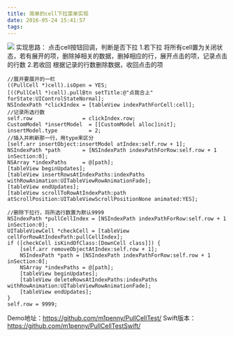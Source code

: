 ```yaml
---
title: 简单的cell下拉菜单实现
date: 2016-05-24 15:41:57
tags:
---
```

![](http://o7awmhryr.bkt.clouddn.com/2016-05-24%2016_00_38.gif)
实现思路：
点击cell按钮回调，判断是否下拉
1.若下拉
将所有cell置为关闭状态，若有展开的项，删除掉相关的数据，删掉相应的行，展开点击的项，记录点击的行数
2.若收回
根据记录的行数删除数据，收回点击的项
<!-- more -->
```ios
//展开要展开的一栏
((PullCell *)cell).isOpen = YES;
[((PullCell *)cell).pullBtn setTitle:@"点我合上" forState:UIControlStateNormal];
NSIndexPath *clickIndex = [tableView indexPathForCell:cell];
//记录所选行数
self.row                = clickIndex.row;
CustomModel *insertModel  = [[CustomModel alloc]init];
insertModel.type          = 2;
//插入并刷新那一行，用type来区分
[self.arr insertObject:insertModel atIndex:self.row + 1];
NSIndexPath *path       = [NSIndexPath indexPathForRow:self.row + 1 inSection:0];
NSArray *indexPaths     = @[path];
[tableView beginUpdates];
[tableView insertRowsAtIndexPaths:indexPaths withRowAnimation:UITableViewRowAnimationFade];
[tableView endUpdates];
[tableView scrollToRowAtIndexPath:path atScrollPosition:UITableViewScrollPositionNone animated:YES];
```
```ios
//删除下拉行，将所选行数置为默认9999
NSIndexPath *pullCellIndex = [NSIndexPath indexPathForRow:self.row + 1 inSection:0];
UITableViewCell *checkCell = [tableView cellForRowAtIndexPath:pullCellIndex];
if ([checkCell isKindOfClass:[DownCell class]]) {
	[self.arr removeObjectAtIndex:self.row + 1];
	NSIndexPath *path = [NSIndexPath indexPathForRow:self.row + 1 inSection:0];
	NSArray *indexPaths = @[path];
	[tableView beginUpdates];
	[tableView deleteRowsAtIndexPaths:indexPaths withRowAnimation:UITableViewRowAnimationFade];
	[tableView endUpdates];
}
self.row = 9999;
```
Demo地址：<https://github.com/m1penny/PullCellTest/>
Swift版本：<https://github.com/m1penny/PullCellTestSwift/>